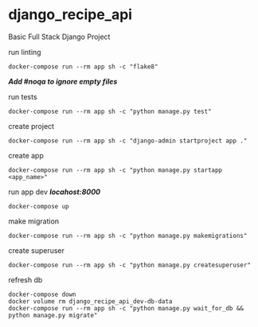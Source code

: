 # django_recipe_api
Basic Full Stack Django Project

run linting

```
docker-compose run --rm app sh -c "flake8"
```
***Add #noqa to ignore empty files***

run tests
```
docker-compose run --rm app sh -c "python manage.py test"
```

create project 

```
docker-compose run --rm app sh -c "django-admin startproject app ."
```

create app

```
docker-compose run --rm app sh -c "python manage.py startapp <app_name>"
```

run app dev ***locahost:8000***

```
docker-compose up
```

make migration
```
docker-compose run --rm app sh -c "python manage.py makemigrations"
```

create superuser
```
docker-compose run --rm app sh -c "python manage.py createsuperuser"
```

refresh db

```
docker-compose down
docker volume rm django_recipe_api_dev-db-data
docker-compose run --rm app sh -c "python manage.py wait_for_db && python manage.py migrate"
```